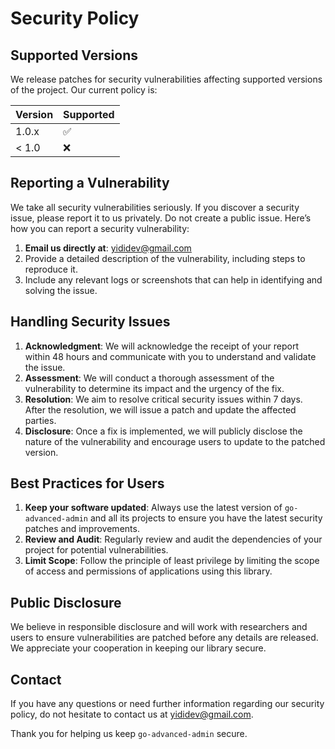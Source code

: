 # Security Policy

## Supported Versions

We release patches for security vulnerabilities affecting supported versions of the project. Our current policy is:

| Version | Supported          |
| ------- | ------------------ |
| 1.0.x   | :white_check_mark: |
| < 1.0   | :x:                |

## Reporting a Vulnerability

We take all security vulnerabilities seriously. If you discover a security issue, please report it to us privately. Do not create a public issue. Here’s how you can report a security vulnerability:

1. **Email us directly at**: [yididev@gmail.com](mailto:yididev@gmail.com)
2. Provide a detailed description of the vulnerability, including steps to reproduce it.
3. Include any relevant logs or screenshots that can help in identifying and solving the issue.

## Handling Security Issues

1. **Acknowledgment**: We will acknowledge the receipt of your report within 48 hours and communicate with you to understand and validate the issue.
2. **Assessment**: We will conduct a thorough assessment of the vulnerability to determine its impact and the urgency of the fix.
3. **Resolution**: We aim to resolve critical security issues within 7 days. After the resolution, we will issue a patch and update the affected parties.
4. **Disclosure**: Once a fix is implemented, we will publicly disclose the nature of the vulnerability and encourage users to update to the patched version.

## Best Practices for Users

1. **Keep your software updated**: Always use the latest version of `go-advanced-admin` and all its projects to ensure you have the latest security patches and improvements.
2. **Review and Audit**: Regularly review and audit the dependencies of your project for potential vulnerabilities.
3. **Limit Scope**: Follow the principle of least privilege by limiting the scope of access and permissions of applications using this library.

## Public Disclosure

We believe in responsible disclosure and will work with researchers and users to ensure vulnerabilities are patched before any details are released. We appreciate your cooperation in keeping our library secure.

## Contact

If you have any questions or need further information regarding our security policy, do not hesitate to contact us at [yididev@gmail.com](mailto:yididev@gmail.com).

Thank you for helping us keep `go-advanced-admin` secure.